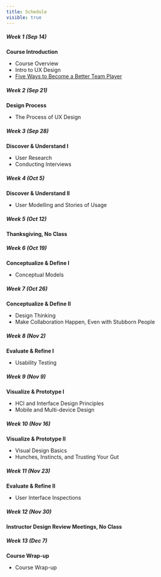 ```yaml
---
title: Schedule
visible: true
---
```

##### Week 1 (Sep 14)
<strong>Course Introduction</strong>
*   <span class="grey-text text-darken-2"><i class="mdi mdi-presentation"></i></span> Course Overview
*   <span class="grey-text text-darken-2"><i class="mdi mdi-presentation"></i></span> Intro to UX Design
*   <span class="grey-text text-darken-2"><i class="mdi mdi-read"></i></span> [Five Ways to Become a Better Team Player](http://www.forbes.com/sites/dorieclark/2012/03/28/five-ways-to-become-a-better-team-player/)

##### Week 2 (Sep 21)
<strong>Design Process</strong>
*   <span class="grey-text text-darken-2"><i class="mdi mdi-presentation"></i></span> The Process of UX Design

##### Week 3 (Sep 28)
<strong>Discover & Understand I</strong>
*   <span class="grey-text text-darken-2"><i class="mdi mdi-presentation"></i></span> User Research
*   <span class="grey-text text-darken-2"><i class="mdi mdi-video"></i></span> Conducting Interviews

##### Week 4 (Oct 5)
<strong>Discover & Understand II</strong>
*   <span class="grey-text text-darken-2"><i class="mdi mdi-presentation"></i></span> User Modelling and Stories of Usage

##### Week 5 (Oct 12)
<strong>Thanksgiving, No Class</strong>

##### Week 6 (Oct 19)
<strong>Conceptualize & Define I</strong>
*   <span class="grey-text text-darken-2"><i class="mdi mdi-presentation"></i></span> Conceptual Models

##### Week 7 (Oct 26)
<strong>Conceptualize & Define II</strong>
*   <span class="grey-text text-darken-2"><i class="mdi mdi-presentation"></i></span> Design Thinking
*   <span class="grey-text text-darken-2"><i class="mdi mdi-video"></i></span> Make Collaboration Happen, Even with Stubborn People

##### Week 8 (Nov 2)
<strong>Evaluate & Refine I</strong>
*   <span class="grey-text text-darken-2"><i class="mdi mdi-presentation"></i></span> Usability Testing

##### Week 9 (Nov 9)
<strong>Visualize & Prototype I</strong>
*   <span class="grey-text text-darken-2"><i class="mdi mdi-presentation"></i></span> HCI and Interface Design Principles
*   <span class="grey-text text-darken-2"><i class="mdi mdi-presentation"></i></span> Mobile and Multi-device Design

##### Week 10 (Nov 16)
<strong>Visualize & Prototype II</strong>
*   <span class="grey-text text-darken-2"><i class="mdi mdi-presentation"></i></span> Visual Design Basics
*   <span class="grey-text text-darken-2"><i class="mdi mdi-video"></i></span> Hunches, Instincts, and Trusting Your Gut

##### Week 11 (Nov 23)
<strong>Evaluate & Refine II</strong>
*   <span class="grey-text text-darken-2"><i class="mdi mdi-presentation"></i></span> User Interface Inspections

##### Week 12 (Nov 30)
<strong>Instructor Design Review Meetings, No Class</strong>

##### Week 13 (Dec 7)
<strong>Course Wrap-up</strong>
*   <span class="grey-text text-darken-2"><i class="mdi mdi-presentation"></i></span> Course Wrap-up
